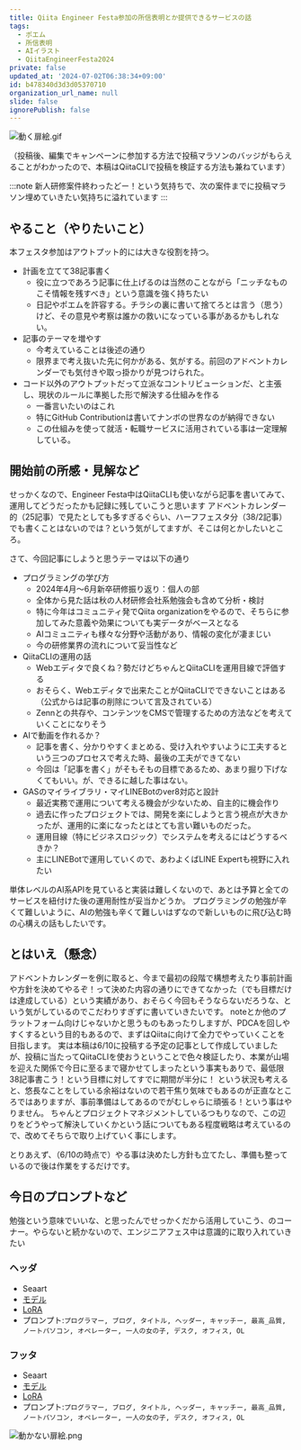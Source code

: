 ```yaml
---
title: Qiita Engineer Festa参加の所信表明とか提供できるサービスの話
tags:
  - ポエム
  - 所信表明
  - AIイラスト
  - QiitaEngineerFesta2024
private: false
updated_at: '2024-07-02T06:38:34+09:00'
id: b478340d3d3d05370710
organization_url_name: null
slide: false
ignorePublish: false
---
```


![動く扉絵.gif](https://qiita-image-store.s3.ap-northeast-1.amazonaws.com/0/122800/00a54f9e-d3ef-e44e-af49-b8f056b736e9.gif)

（投稿後、編集でキャンペーンに参加する方法で投稿マラソンのバッジがもらえることがわかったので、本稿はQiitaCLIで投稿を検証する方法も兼ねています）

:::note
新人研修案件終わったどー！という気持ちで、次の案件までに投稿マラソン埋めていきたい気持ちに溢れています
:::

## やること（やりたいこと）
本フェスタ参加はアウトプット的には大きな役割を持つ。

- 計画を立てて38記事書く
  - 役に立つであろう記事に仕上げるのは当然のことながら「ニッチなものこそ情報を残すべき」という意識を強く持ちたい
  - 日記やポエムを許容する。チラシの裏に書いて捨てろとは言う（思う）けど、その意見や考察は誰かの救いになっている事があるかもしれない。
- 記事のテーマを増やす
  - 今考えていることは後述の通り
  - 限界まで考え抜いた先に何かがある、気がする。前回のアドベントカレンダーでも気付きや取っ掛かりが見つけられた。
- コード以外のアウトプットだって立派なコントリビューションだ、と主張し、現状のルールに準拠した形で解決する仕組みを作る
  - 一番言いたいのはこれ
  - 特にGitHub Contributionは書いてナンボの世界なのが納得できない
  - この仕組みを使って就活・転職サービスに活用されている事は一定理解している。

## 開始前の所感・見解など
せっかくなので、Engineer Festa中はQiitaCLIも使いながら記事を書いてみて、運用してどうだったかも記録に残していこうと思います
アドベントカレンダー的（25記事）で見たとしても多すぎるぐらい、ハーフフェスタ分（38/2記事）でも書くことはないのでは？という気がしてますが、そこは何とかしたいところ。

さて、今回記事にしようと思うテーマは以下の通り

- プログラミングの学び方
  - 2024年4月〜6月新卒研修振り返り：個人の部
  - 全体から見た話は秋の人材研修会社系勉強会も含めて分析・検討
  - 特に今年はコミュニティ発でQiita organizationをやるので、そちらに参加してみた意義や効果についても実データがベースとなる
  - AIコミュニティも様々な分野や活動があり、情報の変化が凄まじい
  - 今の研修業界の流れについて妥当性など
- QiitaCLIの運用の話
  - Webエディタで良くね？勢だけどちゃんとQiitaCLIを運用目線で評価する
  - おそらく、Webエディタで出来たことがQiitaCLIでできないことはある（公式からは記事の削除について言及されている）
  - Zennとの共存や、コンテンツをCMSで管理するための方法などを考えていくことになりそう
- AIで動画を作れるか？
  - 記事を書く、分かりやすくまとめる、受け入れやすいように工夫するという三つのプロセスで考えた時、最後の工夫ができてない
  - 今回は「記事を書く」がそもそもの目標であるため、あまり掘り下げなくてもいい。が、できるに越した事はない。
- GASのマイライブラリ・マイLINEBotのver8対応と設計
  - 最近実務で運用について考える機会が少ないため、自主的に機会作り
  - 過去に作ったプロジェクトでは、開発を楽にしようと言う視点が大きかったが、運用的に楽になったとはとても言い難いものだった。
  - 運用目線（特にビジネスロジック）でシステムを考えるにはどうするべきか？
  - 主にLINEBotで運用していくので、あわよくばLINE Expertも視野に入れたい

単体レベルのAI系APIを見ていると実装は難しくないので、あとは予算と全てのサービスを紐付けた後の運用耐性が妥当かどうか。
プログラミングの勉強が辛くて難しいように、AIの勉強も辛くて難しいはずなので新しいものに飛び込む時の心構えの話もしたいです。

## とはいえ（懸念）
アドベントカレンダーを例に取ると、今まで最初の段階で構想考えたり事前計画や方針を決めてやるぞ！って決めた内容の通りにできてなかった（でも目標だけは達成している）という実績があり、おそらく今回もそうならないだろうな、という気がしているのでこだわりすぎずに書いていきたいです。
noteとか他のプラットフォーム向けじゃないかと思うものもあったりしますが、PDCAを回しやすくするという目的もあるので、まずはQiitaに向けて全力でやっていくことを目指します。
実は本稿は6/10に投稿する予定の記事として作成していましたが、投稿に当たってQiitaCLIを使おうということで色々検証したり、本業が山場を迎えた関係で今日に至るまで寝かせてしまったという事実もありで、最低限38記事書こう！という目標に対してすでに期間が半分に！
という状況も考えると、悠長なことをしている余裕はないので若干焦り気味でもあるのが正直なところではありますが、事前準備はしてあるのでがむしゃらに頑張る！という事はやりません。
ちゃんとプロジェクトマネジメントしているつもりなので、この辺りをどうやって解決していくかという話についてもある程度戦略は考えているので、改めてそちらで取り上げていく事にします。

とりあえず、（6/10の時点で）やる事は決めたし方針も立てたし、準備も整っているので後は作業をするだけです。

## 今日のプロンプトなど
勉強という意味でいいな、と思ったんでせっかくだから活用していこう、のコーナー。やらないと続かないので、エンジニアフェス中は意識的に取り入れていきたい

### ヘッダ
- Seaart
- [モデル](https://www.seaart.ai/ja/models/detail/760db40b0570d7241f9608f6ab1616b6)
- [LoRA](https://www.seaart.ai/ja/models/detail/ef7d35c4650e865a2e003bbe0e4bb498)
- プロンプト:`プログラマー, ブログ, タイトル, ヘッダー, キャッチー, 最高_品質, ノートパソコン, オペレーター, 一人の女の子, デスク, オフィス, OL`

### フッタ
- Seaart
- [モデル](https://www.seaart.ai/ja/models/detail/760db40b0570d7241f9608f6ab1616b6)
- [LoRA](https://www.seaart.ai/ja/models/detail/ef7d35c4650e865a2e003bbe0e4bb498)
- プロンプト:`プログラマー, ブログ, タイトル, ヘッダー, キャッチー, 最高_品質, ノートパソコン, オペレーター, 一人の女の子, デスク, オフィス, OL`

![動かない扉絵.png](https://qiita-image-store.s3.ap-northeast-1.amazonaws.com/0/122800/ab752e89-7137-79ff-7816-582f34679fe6.png)
